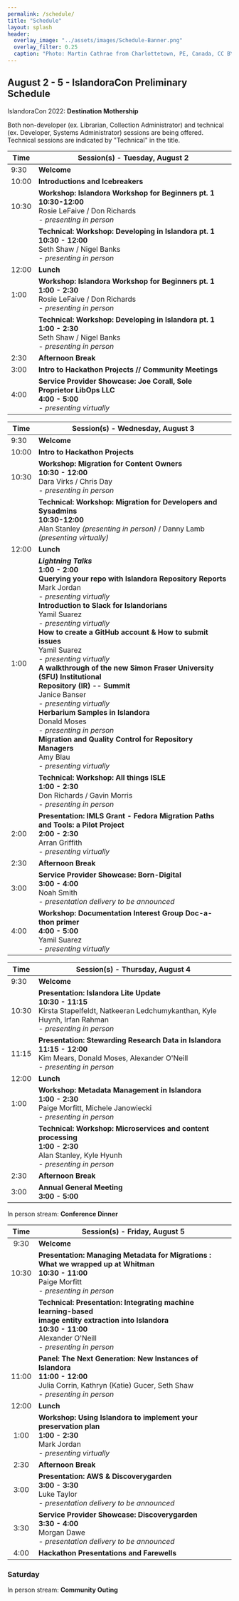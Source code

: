 ```yaml
---
permalink: /schedule/
title: "Schedule"
layout: splash
header:
  overlay_image: "../assets/images/Schedule-Banner.png"
  overlay_filter: 0.25
  caption: "Photo: Martin Cathrae from Charlottetown, PE, Canada, CC BY-SA 2.0, via Wikimedia Commons"
---
```


## August 2 - 5 - IslandoraCon Preliminary Schedule

IslandoraCon 2022: **Destination Mothership**

Both non-developer (ex. Librarian, Collection Administrator) and technical (ex. Developer, Systems Administrator) sessions are being offered. Technical sessions are indicated by "Technical" in the title.


| Time  | Session(s) - Tuesday, August 2                                                                                                                 |
|-------|---------------------------------------------------------------------------------------------------------------------------------------|
| 9:30  | **Welcome**                                                                                                                           |
| 10:00 | **Introductions and Icebreakers**                                                                                                     |
| 10:30 | **Workshop: Islandora Workshop for Beginners pt. 1 <br>10:30-12:00**<br>Rosie LeFaive / Don Richards <br>_- presenting in person_ |
|       | **Technical: Workshop: Developing in Islandora pt. 1 <br>10:30 - 12:00**<br>Seth Shaw / Nigel Banks <br>_- presenting in person_      |
| 12:00 | **Lunch**                                                                                                                             |
| 1:00  | **Workshop: Islandora Workshop for Beginners pt. 1 <br>1:00 - 2:30**<br>Rosie LeFaive / Don Richards <br>_- presenting in person_     |
|       | **Technical: Workshop: Developing in Islandora pt. 1 <br>1:00 - 2:30**<br>Seth Shaw / Nigel Banks <br>_- presenting in person_        |
| 2:30  | **Afternoon Break**                                                                                                                   |
| 3:00  | **Intro to Hackathon Projects // Community Meetings**                                                                                 |
| 4:00  | **Service Provider Showcase: Joe Corall, Sole Proprietor LibOps LLC<br>4:00 - 5:00**<br>_- presenting virtually_                      |



| Time  | Session(s) - Wednesday, August 3                                                                                                                                                                                                                                                                                                                                                                                                                                                                                                                                                                                                                                                                               |
|-------|-----------------------------------------------------------------------------------------------------------------------------------------------------------------------------------------------------------------------------------------------------------------------------------------------------------------------------------------------------------------------------------------------------------------------------------------------------------------------------------------------------------------------------------------------------------------------------------------------------------------------------------------------------------------------------------------------------|
| 9:30  | **Welcome**                                                                                                                                                                                                                                                                                                                                                                                                                                                                                                                                                                                                                                                                                         |
| 10:00 | **Intro to Hackathon Projects**                                                                                                                                                                                                                                                                                                                                                                                                                                                                                                                                                                                                                                                                     |
| 10:30 | **Workshop: Migration for Content Owners <br>10:30 - 12:00**<br>Dara Virks / Chris Day <br>_- presenting in person_                                                                                                                                                                                                                                                                                                                                                                                                                                                                                                                                                                                 |
|       | **Technical: Workshop: Migration for Developers and Sysadmins<br>10:30-12:00**<br>Alan Stanley _(presenting in person)_ / Danny Lamb _(presenting virtually)_                                                                                                                                                                                                                                                                                                                                                                                                                                                                                                                                       |
| 12:00 | **Lunch**                                                                                                                                                                                                                                                                                                                                                                                                                                                                                                                                                                                                                                                                                           |
| 1:00  | **_Lightning Talks_**<br>**1:00 - 2:00**<br>**Querying your repo with Islandora Repository Reports**<br>Mark Jordan <br>_- presenting virtually_<br>**Introduction to Slack for Islandorians**<br>Yamil Suarez <br>_- presenting virtually_<br>**How to create a GitHub account & How to submit issues**<br>Yamil Suarez <br>_- presenting virtually_<br>**A walkthrough of the new Simon Fraser University (SFU) Institutional<br>Repository (IR) -- Summit** <br>Janice Banser <br>_- presenting virtually_<br>**Herbarium Samples in Islandora**<br>Donald Moses <br>_- presenting in person_<br>**Migration and Quality Control for Repository Managers**<br>Amy Blau <br>_- presenting virtually_ |
|       | **Technical: Workshop: All things ISLE<br>1:00 - 2:30**<br>Don Richards / Gavin Morris<br>_- presenting in person_                                                                                                                                                                                                                                                                                                                                                                                                                                                                                                                                                                                  |
| 2:00  | **Presentation: IMLS Grant - Fedora Migration Paths and Tools: a Pilot Project<br>2:00 - 2:30**<br>Arran Griffith<br>_- presenting virtually_                                                                                                                                                                                                                                                                                                                                                                                                                                                                                                                                                       |
| 2:30  | **Afternoon Break**                                                                                                                                                                                                                                                                                                                                                                                                                                                                                                                                                                                                                                                                                 |
| 3:00  | **Service Provider Showcase: Born-Digital<br>3:00 - 4:00**<br>Noah Smith<br>_- presentation delivery to be announced_                                                                                                                                                                                                                                                                                                                                                                                                                                                                                                                                                                               |
| 4:00  | **Workshop: Documentation Interest Group Doc-a-thon primer<br>4:00 - 5:00**<br>Yamil Suarez <br>_- presenting virtually_                                                                                                                                                                                                                                                                                                                                                                                                                                                                                                                                                                            |




| Time  | Session(s) - Thursday, August 4                                                                                                                                             |
|-------|-------------------------------------------------------------------------------------------------------------------------------------------------------------------|
| 9:30  | **Welcome**                                                                                                                                                       |
| 10:30 | **Presentation: Islandora Lite Update <br>10:30 - 11:15**<br>Kirsta Stapelfeldt, Natkeeran Ledchumykanthan, Kyle Huynh, Irfan Rahman <br>_- presenting in person_ |
| 11:15 | **Presentation: Stewarding Research Data in Islandora<br>11:15 - 12:00**<br>Kim Mears, Donald Moses, Alexander O'Neill <br>_- presenting in person_               |
| 12:00 | **Lunch**                                                                                                                                                         |
| 1:00  | **Workshop: Metadata Management in Islandora <br>1:00 - 2:30**<br>Paige Morfitt, Michele Janowiecki <br>_- presenting in person_                                  |
|       | **Technical: Workshop: Microservices and content processing <br>1:00 - 2:30**<br>Alan Stanley, Kyle Hyunh <br>_- presenting in person_                            |
| 2:30  | **Afternoon Break**                                                                                                                                               |
| 3:00  | **Annual General Meeting<br>3:00 - 5:00**                                                                                                                         |

In person stream: **Conference Dinner**



|  Time | Session(s) - Friday, August 5                                                                                                                                            |
|:-----:|--------------------------------------------------------------------------------------------------------------------------------------------------------------------------|
| 9:30  | **Welcome**                                                                                                                                                              |
| 10:30 | **Presentation: Managing Metadata for Migrations :<br>What we wrapped up at Whitman<br>10:30 - 11:00**<br>Paige Morfitt<br>_- presenting in person_                         |
|       | **Technical: Presentation: Integrating machine learning-based<br>image entity extraction into Islandora<br>10:30 - 11:00**<br>Alexander O'Neill<br>_- presenting in person_ |
| 11:00 | **Panel: The Next Generation: New Instances of Islandora<br>11:00 - 12:00**<br>Julia Corrin, Kathryn (Katie) Gucer, Seth Shaw<br>_- presenting in person_                |
| 12:00 | **Lunch**                                                                                                                                                                |
| 1:00  | **Workshop: Using Islandora to implement your preservation plan<br>1:00 - 2:30**<br>Mark Jordan<br>_- presenting virtually_                                              |
| 2:30  | **Afternoon Break**                                                                                                                                                      |
| 3:00  | **Presentation: AWS & Discoverygarden<br>3:00 - 3:30**<br>Luke Taylor<br>_- presentation delivery to be announced_                                                       |
| 3:30  | **Service Provider Showcase: Discoverygarden<br>3:30 - 4:00**<br>Morgan Dawe<br>_- presentation delivery to be announced_                                                |
| 4:00  | **Hackathon Presentations and Farewells**                                                                                                                                |


### Saturday 

In person stream: **Community Outing**
